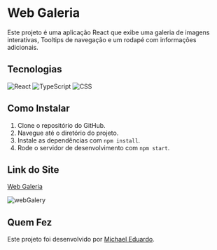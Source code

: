 # Web Galeria

Este projeto é uma aplicação React que exibe uma galeria de imagens interativas, Tooltips de navegação e um rodapé com informações adicionais.

## Tecnologias

![React](https://img.shields.io/badge/React-20232A?style=for-the-badge&logo=react&logoColor=61DAFB)
![TypeScript](https://img.shields.io/badge/TypeScript-007ACC?style=for-the-badge&logo=typescript&logoColor=white)
![CSS](https://img.shields.io/badge/CSS-1572B6?style=for-the-badge&logo=css3&logoColor=white)

## Como Instalar

1. Clone o repositório do GitHub.
2. Navegue até o diretório do projeto.
3. Instale as dependências com `npm install`.
4. Rode o servidor de desenvolvimento com `npm start`.

## Link do Site
[Web Galeria](http://seu-site.com)

![webGalery](https://github.com/user-attachments/assets/e5c6c4dc-869f-4335-8588-83158a50dd48)

## Quem Fez
Este projeto foi desenvolvido por [Michael Eduardo](https://github.com/Michaeleduardoo).
